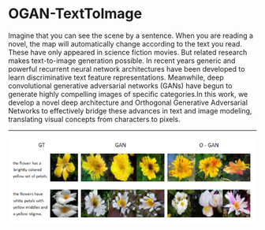# OGAN-TextToImage

Imagine that you can see the scene by a  sentence. When you are reading a novel, the map will automatically change according to the text you read. These have only appeared in science fiction movies. But related research makes text-to-image generation possible. In  recent years generic and powerful recurrent neural network architectures have been developed  to learn discriminative text feature representations. Meanwhile, deep convolutional generative  adversarial networks (GANs) have begun to generate highly compelling images of specific categories.In this work, we develop a novel deep  architecture and Orthogonal Generative Adversarial Networks to effectively  bridge these advances in text and image modeling, translating visual concepts from characters  to pixels.


---
![image](https://github.com/carlosfudan/OGAN-TextToImage/blob/master/Data/Models/pic.png)
